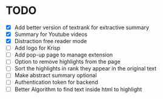 # TODO

- [x] Add better version of textrank for extractive summary
- [x] Summary for Youtube videos
- [x] Distraction free reader mode
- [ ] Add logo for Krisp
- [ ] Add pop-up page to manage extension
- [ ] Option to remove highlights from the page
- [ ] Sort the highlights in rank they appear in the original text
- [ ] Make abstract summary optional
- [ ] Authentication token for backend
- [ ] Better Algorithm to find text inside html to highlight
